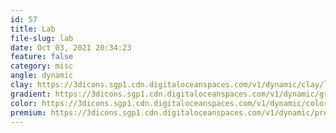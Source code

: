 ```yaml
---
id: 57
title: Lab
file-slug: lab
date: Oct 03, 2021 20:34:23
feature: false
category: misc
angle: dynamic
clay: https://3dicons.sgp1.cdn.digitaloceanspaces.com/v1/dynamic/clay/lab-dynamic-clay.png
gradient: https://3dicons.sgp1.cdn.digitaloceanspaces.com/v1/dynamic/gradient/lab-dynamic-gradient.png
color: https://3dicons.sgp1.cdn.digitaloceanspaces.com/v1/dynamic/color/lab-dynamic-color.png
premium: https://3dicons.sgp1.cdn.digitaloceanspaces.com/v1/dynamic/premium/lab-dynamic-premium.png
---
```

